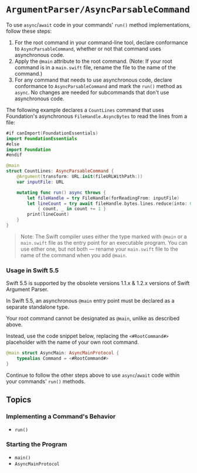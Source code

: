 # ``ArgumentParser/AsyncParsableCommand``

To use `async`/`await` code in your commands' `run()` method implementations, follow these steps:

1. For the root command in your command-line tool, declare conformance to `AsyncParsableCommand`, whether or not that command uses asynchronous code.
2. Apply the `@main` attribute to the root command. (Note: If your root command is in a `main.swift` file, rename the file to the name of the command.)
3. For any command that needs to use asynchronous code, declare conformance to `AsyncParsableCommand` and mark the `run()` method as `async`. No changes are needed for subcommands that don't use asynchronous code.

The following example declares a `CountLines` command that uses Foundation's asynchronous `FileHandle.AsyncBytes` to read the lines from a file: 

```swift
#if canImport(FoundationEssentials)
import FoundationEssentials
#else
import Foundation
#endif

@main
struct CountLines: AsyncParsableCommand {
    @Argument(transform: URL.init(fileURLWithPath:))
    var inputFile: URL

    mutating func run() async throws {
        let fileHandle = try FileHandle(forReadingFrom: inputFile)
        let lineCount = try await fileHandle.bytes.lines.reduce(into: 0) 
            { count, _ in count += 1 }
        print(lineCount)
    }
}
```

> Note: The Swift compiler uses either the type marked with `@main` or a `main.swift` file as the entry point for an executable program. You can use either one, but not both — rename your `main.swift` file to the name of the command when you add `@main`.

### Usage in Swift 5.5

Swift 5.5 is supported by the obsolete versions 1.1.x & 1.2.x versions of Swift Argument Parser.

In Swift 5.5, an asynchronous `@main` entry point must be declared as a separate standalone type.

Your root command cannot be designated as `@main`, unlike as described above.

Instead, use the code snippet below, replacing the `<#RootCommand#>` placeholder with the name of your own root command.

```swift
@main struct AsyncMain: AsyncMainProtocol {
    typealias Command = <#RootCommand#>
}
```

Continue to follow the other steps above to use `async`/`await` code within your commands' `run()` methods.

## Topics

### Implementing a Command's Behavior

- ``run()``

### Starting the Program

- ``main()``
- ``AsyncMainProtocol``
